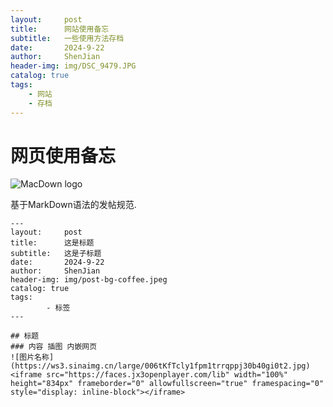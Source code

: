 ```yaml
---
layout:     post
title:      网站使用备忘
subtitle:   一些使用方法存档
date:       2024-9-22
author:     ShenJian
header-img: img/DSC_9479.JPG
catalog: true
tags:                              
    - 网站
	- 存档
---
```

# 网页使用备忘

![MacDown logo](https://ws3.sinaimg.cn/large/006tKfTcly1fpm1trrqppj30b40gi0t2.jpg)

基于MarkDown语法的发帖规范.

```
---
layout:     post
title:      这是标题
subtitle:   这是子标题
date:       2024-9-22
author:     ShenJian
header-img: img/post-bg-coffee.jpeg
catalog: true
tags:    
        - 标签
---

## 标题
### 内容 插图 内嵌网页
![图片名称](https://ws3.sinaimg.cn/large/006tKfTcly1fpm1trrqppj30b40gi0t2.jpg)
<iframe src="https://faces.jx3openplayer.com/lib" width="100%" height="834px" frameborder="0" allowfullscreen="true" framespacing="0" style="display: inline-block"></iframe>
```

